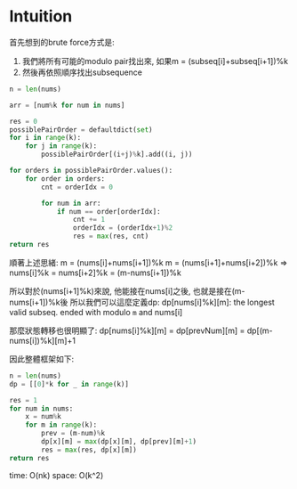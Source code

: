 # Intuition

首先想到的brute force方式是:
1. 我們將所有可能的modulo pair找出來, 如果m = (subseq[i]+subseq[i+1])%k
2. 然後再依照順序找出subsequence

```py
n = len(nums)

arr = [num%k for num in nums]

res = 0
possiblePairOrder = defaultdict(set)
for i in range(k):
    for j in range(k):
        possiblePairOrder[(i+j)%k].add((i, j))

for orders in possiblePairOrder.values():
    for order in orders:
        cnt = orderIdx = 0

        for num in arr:
            if num == order[orderIdx]:
                cnt += 1
                orderIdx = (orderIdx+1)%2
                res = max(res, cnt)
return res
```

順著上述思緒:
m = (nums[i]+nums[i+1])%k
m = (nums[i+1]+nums[i+2])%k
=> nums[i]%k = nums[i+2]%k = (m-nums[i+1])%k

所以對於(nums[i+1]%k)來說, 他能接在nums[i]之後, 也就是接在(m-nums[i+1])%k後
所以我們可以這麼定義dp: dp[nums[i]%k][m]: the longest valid subseq. ended with modulo `m` and nums[i]

那麼狀態轉移也很明顯了:
dp[nums[i]%k][m] = dp[prevNum][m] = dp[(m-nums[i])%k][m]+1

因此整體框架如下:
```py
n = len(nums)
dp = [[0]*k for _ in range(k)]

res = 1
for num in nums:
    x = num%k
    for m in range(k):
        prev = (m-num)%k
        dp[x][m] = max(dp[x][m], dp[prev][m]+1)
        res = max(res, dp[x][m])
return res
```

time: O(nk)
space: O(k^2)